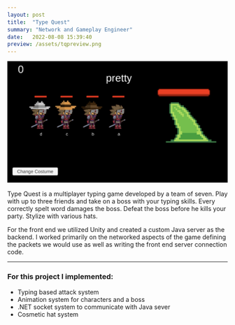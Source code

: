 ```yaml
---
layout: post
title:  "Type Quest"
summary: "Network and Gameplay Engineer"
date:   2022-08-08 15:39:40
preview: /assets/tqpreview.png
---
```


![Type Quest](/assets/tq.png)

Type Quest is a multiplayer typing game developed by a team of seven. Play with up to three friends and take on a boss with your typing skills. Every correctly spelt word damages the boss. Defeat the boss before he kills your party. Stylize with various hats.

For the front end we utilized Unity and created a custom Java server as the backend. I worked primarily on the networked aspects of the game defining the packets we would use as well as writing the front end server connection code.

***

### For this project I implemented:
* Typing based attack system
* Animation system for characters and a boss
* .NET socket system to communicate with Java sever
* Cosmetic hat system

